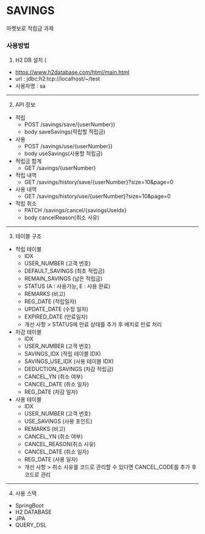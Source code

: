 # SAVINGS
마켓보로 적립금 과제

### 사용방법
1. H2 DB 설치 (
- https://www.h2database.com/html/main.html 
- url : jdbc:h2:tcp://localhost/~/test
- 사용자명 : sa
- --
2. API 정보
- 적립 
  - POST /savings/save/{userNumber})
  - body saveSavings(적립할 적립금)
- 사용
  - POST /savings/use/{userNumber})
  - body useSavings(사용할 적립금)
- 적립금 합계
  - GET /savings/{userNumber}
- 적립 내역
  - GET /savings/history/save/{userNumber}?size=10&page=0
- 사용 내역
  - GET /savings/history/use/{userNumber}?size=10&page=0
- 적립 취소
  - PATCH /savings/cancel/{savingsUseIdx}
  - body cancelReason(취소 사유)
-  --
3. 테이블 구조
- 적립 테이블
  - IDX
  - USER_NUMBER (고객 번호)
  - DEFAULT_SAVINGS (최초 적립금)
  - REMAIN_SAVINGS (남은 적립금)
  - STATUS (A : 사용가능, E : 사용 완료)
  - REMARKS (비고)
  - REG_DATE (적립일자)
  - UPDATE_DATE (수정 일자)
  - EXPIRED_DATE (만료일자)
  - 개선 사항 > STATUS에 만료 상태를 추가 후 배치로 만료 처리 
- 차감 테이블
  - IDX
  - USER_NUMBER (고객 번호)
  - SAVINGS_IDX (적립 테이블 IDX)
  - SAVINGS_USE_IDX (사용 테이블 IDX)
  - DEDUCTION_SAVINGS (차감 적립금)
  - CANCEL_YN (취소 여부)
  - CANCEL_DATE (취소 일자)
  - REG_DATE (차감 일자)
- 사용 테이블
  - IDX 
  - USER_NUMBER (고객 번호)
  - USE_SAVINGS (사용 포인트)
  - REMARKS (비고)
  - CANCEL_YN (취소 여부)
  - CANCEL_REASON(취소 사유)
  - CANCEL_DATE (취소 일자)
  - REG_DATE (사용 일자)
  - 개선 사항 > 취소 사유를 코드로 관리할 수 있다면 CANCEL_CODE를 추가 후 코드로 관리
- --
4. 사용 스택
- SpringBoot
- H2 DATABASE
- JPA
- QUERY_DSL